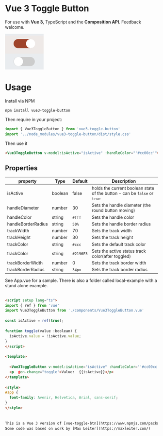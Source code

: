 # Vue 3 Toggle Button


For use with **Vue 3**, TypeScript and the **Composition API**. Feedback welcome.

![Example](screenshots/toggle.png)

# Usage
Install via NPM
 ```
 npm install vue3-toggle-button
 ```

Then require in your project:
```ts
import { Vue3ToggleButton } from 'vue3-toggle-button'
import '../node_modules/vue3-toggle-button/dist/style.css'

```

Then use it
```html
<Vue3ToggleButton v-model:isActive="isActive" :handleColor="'#cc00cc'"> </Vue3ToggleButton>
```


## Properties

| property | Type  | Default | Description |
| --- | ---  | --- | --- |
| isActive | boolean | false | holds the current boolean state of the button - can be `false` or `true` |
| handleDiameter | number | 30 | Sets the handle diameter (the round button moving) |
| handleColor | string | ```#fff``` | Sets the handle color |
| handleBorderRadius | string | ```50%``` | Sets the handle border radius |
| trackWidth | number | 70 | Sets the track width |
| trackHeight | number | 30 | Sets the track height |
| trackColor | string | ```#ccc``` | Sets the default track color |
| trackColor | string | ```#2196F3``` | Sets the active status track color(after toggled) |
| trackBorderWidth | number | 0 | Sets the track border width |
| trackBorderRadius | string | ```34px``` | Sets the track border radius |


See App.vue for a sample. There is also a folder called local-example with a stand alone example.

```html

<script setup lang="ts">
import { ref } from 'vue'
import Vue3ToggleButton from './components/Vue3ToggleButton.vue'

const isActive = ref(true);

function toggle(value :boolean) {
  isActive.value = !isActive.value;
}
</script>

<template>

  <Vue3ToggleButton v-model:isActive="isActive" :handleColor="'#cc00cc'"> </Vue3ToggleButton>
  <p  @on-change="toggle">Value:  {{isActive}}</p>
</template>

<style>
#app {
  font-family: Avenir, Helvetica, Arial, sans-serif;
}
</style>


This is a Vue 3 version of [vue-toggle-btn](https://www.npmjs.com/package/vue-toggle-btn)
Some code was based on work by [Max Leiter](https://maxleiter.com/)



```